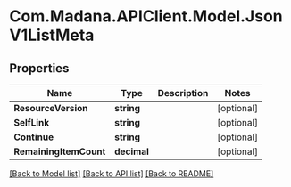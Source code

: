 
# Com.Madana.APIClient.Model.JsonV1ListMeta

## Properties

Name | Type | Description | Notes
------------ | ------------- | ------------- | -------------
**ResourceVersion** | **string** |  | [optional] 
**SelfLink** | **string** |  | [optional] 
**Continue** | **string** |  | [optional] 
**RemainingItemCount** | **decimal** |  | [optional] 

[[Back to Model list]](../README.md#documentation-for-models)
[[Back to API list]](../README.md#documentation-for-api-endpoints)
[[Back to README]](../README.md)

